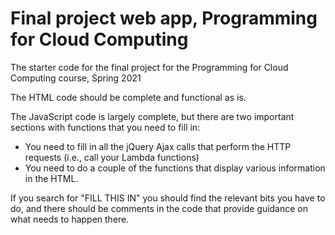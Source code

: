 # Final project web app, Programming for Cloud Computing

The starter code for the final project for the Programming for
Cloud Computing course, Spring 2021

The HTML code should be complete and functional as is.

The JavaScript code is largely complete, but there are two
important sections with functions that you need to fill in:

- You need to fill in all the jQuery Ajax calls that perform
  the HTTP requests (i.e., call your Lambda functions)
- You need to do a couple of the functions that display various
  information in the HTML.

If you search for "FILL THIS IN" you should find the relevant
bits you have to do, and there should be comments in the code
that provide guidance on what needs to happen there.
